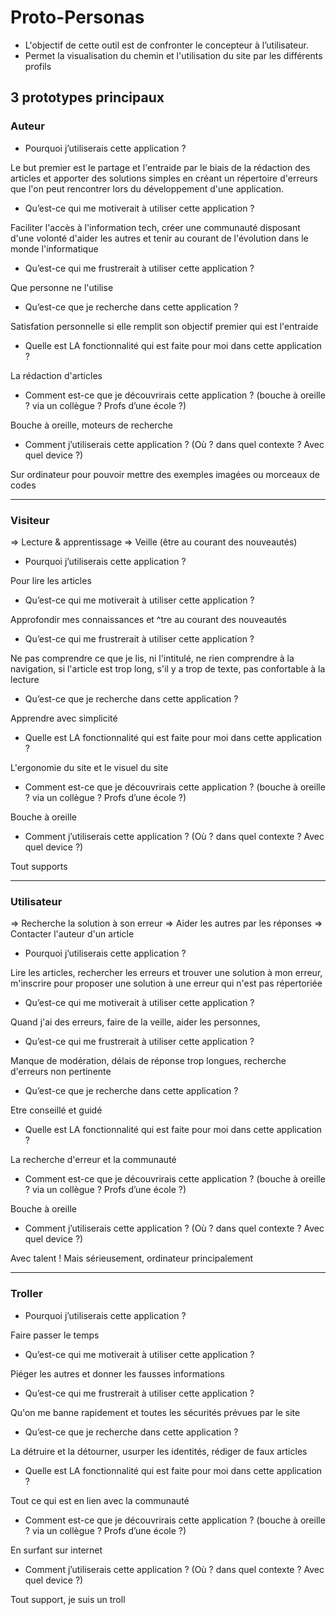 # Proto-Personas

- L'objectif de cette outil est de confronter le concepteur à l’utilisateur.
- Permet la visualisation du chemin et l'utilisation du site par les différents profils

## 3 prototypes principaux

### Auteur

- Pourquoi j’utiliserais cette application ?

Le but premier est le partage et l'entraide par le biais de la rédaction des articles et apporter des solutions simples en créant un répertoire d'erreurs que l'on peut rencontrer lors du développement d'une application.

- Qu’est-ce qui me motiverait à utiliser cette application ?

Faciliter l'accès à l'information tech, créer une communauté disposant d'une volonté d'aider les autres et tenir au courant de l'évolution dans le monde l'informatique

- Qu’est-ce qui me frustrerait à utiliser cette application ?

Que personne ne l'utilise

- Qu’est-ce que je recherche dans cette application ?

Satisfation personnelle si elle remplit son objectif premier qui est l'entraide

- Quelle est LA fonctionnalité qui est faite pour moi dans cette application ?

La rédaction d'articles

- Comment est-ce que je découvrirais cette application ? (bouche à oreille ? via un collègue ? Profs d’une école ?)

Bouche à oreille, moteurs de recherche

- Comment j’utiliserais cette application ? (Où ? dans quel contexte ? Avec quel device ?)

Sur ordinateur pour pouvoir mettre des exemples imagées ou morceaux de codes

___

### Visiteur

=> Lecture & apprentissage
=> Veille (être au courant des nouveautés)

- Pourquoi j’utiliserais cette application ?

Pour lire les articles

- Qu’est-ce qui me motiverait à utiliser cette application ?

Approfondir mes connaissances et ^tre au courant des nouveautés

- Qu’est-ce qui me frustrerait à utiliser cette application ?

Ne pas comprendre ce que je lis, ni l'intitulé, ne rien comprendre à la navigation, si l'article est trop long, s'il y a trop de texte, pas confortable à la lecture

- Qu’est-ce que je recherche dans cette application ?

Apprendre avec simplicité

- Quelle est LA fonctionnalité qui est faite pour moi dans cette application ?

L'ergonomie du site et le visuel du site

- Comment est-ce que je découvrirais cette application ? (bouche à oreille ? via un collègue ? Profs d’une école ?)

Bouche à oreille

- Comment j’utiliserais cette application ? (Où ? dans quel contexte ? Avec quel device ?)

Tout supports

___

### Utilisateur

=> Recherche la solution à son erreur
=> Aider les autres par les réponses
=> Contacter l'auteur d'un article

- Pourquoi j’utiliserais cette application ?

Lire les articles, rechercher les erreurs et trouver une solution à mon erreur, m'inscrire pour proposer une solution à une erreur qui n'est pas répertoriée

- Qu’est-ce qui me motiverait à utiliser cette application ?

Quand j'ai des erreurs, faire de la veille, aider les personnes,

- Qu’est-ce qui me frustrerait à utiliser cette application ?

Manque de modération, délais de réponse trop longues, recherche d'erreurs non pertinente

- Qu’est-ce que je recherche dans cette application ?

Etre conseillé et guidé

- Quelle est LA fonctionnalité qui est faite pour moi dans cette application ?

La recherche d'erreur et la communauté

- Comment est-ce que je découvrirais cette application ? (bouche à oreille ? via un collègue ? Profs d’une école ?)

Bouche à oreille

- Comment j’utiliserais cette application ? (Où ? dans quel contexte ? Avec quel device ?)

Avec talent ! Mais sérieusement, ordinateur principalement

___

### Troller

- Pourquoi j’utiliserais cette application ?

Faire passer le temps

- Qu’est-ce qui me motiverait à utiliser cette application ?

Piéger les autres et donner les fausses informations

- Qu’est-ce qui me frustrerait à utiliser cette application ?

Qu'on me banne rapidement et toutes les sécurités prévues par le site

- Qu’est-ce que je recherche dans cette application ?

La détruire et la détourner, usurper les identités, rédiger de faux articles

- Quelle est LA fonctionnalité qui est faite pour moi dans cette application ?

Tout ce qui est en lien avec la communauté

- Comment est-ce que je découvrirais cette application ? (bouche à oreille ? via un collègue ? Profs d’une école ?)

En surfant sur internet

- Comment j’utiliserais cette application ? (Où ? dans quel contexte ? Avec quel device ?)

Tout support, je suis un troll
